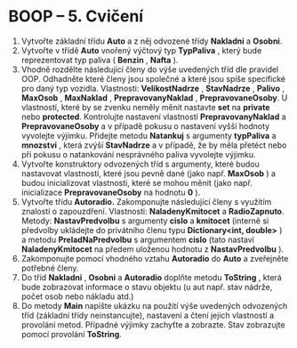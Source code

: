 # BOOP – 5. Cvičení

1. Vytvořte základní třídu **Auto** a z něj odvozené třídy **Nakladni** a **Osobni**.
2. Vytvořte v třídě **Auto** vnořený výčtový typ **TypPaliva** , který bude reprezentovat typ paliva
    ( **Benzin** , **Nafta** ).
3. Vhodně rozdělte následující členy do výše uvedených tříd dle pravidel OOP. Odhadněte které
    členy jsou společné a které jsou spíše specifické pro daný typ vozidla. Vlastnosti:
    **VelikostNadrze** , **StavNadrze** , **Palivo** , **MaxOsob** , **MaxNaklad** , **PrepravovanyNaklad** ,
    **PrepravovaneOsoby**. U vlastností, které by se zvenku neměly měnit nastavte **set** na **private**
    nebo **protected**. Kontrolujte nastavení vlastností **PrepravovanyNaklad** a
    **PrepravovaneOsoby** a v případě pokusu o nastavení vyšší hodnoty vyvolejte výjimku.
    Přidejte metodu **Natankuj** s argumenty **typPaliva** a **mnozstvi** , která zvýší **StavNadrze** a
    v případě, že by měla přetéct nebo při pokusu o natankování nesprávného paliva vyvolejte
    výjimku.
4. Vytvořte konstruktory odvozených tříd s argumenty, které budou nastavovat vlastnosti, které
    jsou pevně dané (jako např. **MaxOsob** ) a budou inicializovat vlastnosti, které se mohou měnit
    (jako např. inicializace **PrepravovaneOsoby** na hodnotu **0** ).
5. Vytvořte třídu **Autoradio.** Zakomponujte následující členy s využitím znalostí o zapouzdření.
    Vlastnosti: **NaladenyKmitocet** a **RadioZapnuto**. Metody: **NastavPredvolbu** s argumenty **cislo**
    a **kmitocet** (interně si předvolby ukládejte do privátního členu typu **Dictionary<int, double>** )
    a metodu **PreladNaPredvolbu** s argumentem **cislo** (tato nastaví **NaladenyKmitocet** na
    předem uloženou hodnotu z **NastavPredvolbu** ).
6. Zakomponujte pomocí vhodného vztahu **Autoradio** do **Auto** a zveřejněte potřebné členy.
7. Do tříd **Nakladni** , **Osobni** a **Autoradio** doplňte metodu **ToString** , která bude zobrazovat
    informace o stavu objektu (u aut např. stav nádrže, počet osob nebo nákladu atd.)
8. Do metody **Main** napište ukázku na použití výše uvedených odvozených tříd (základní třídy
    neinstancujte), nastavení a čtení jejich vlastností a provolání metod. Případné výjimky
    zachyťte a zobrazte. Stav zobrazujte pomocí provolání **ToString**.
